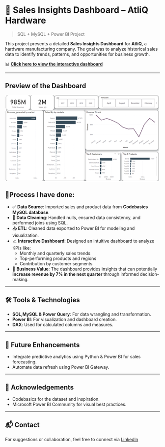 # 🧠 Sales Insights Dashboard – AtliQ Hardware
> SQL + MySQL + Power BI Project

This project presents a detailed **Sales Insights Dashboard** for **AtliQ**, a hardware manufacturing company. The goal was to analyze historical sales data to identify trends, patterns, and opportunities for business growth.

📊 [**Click here to view the interactive dashboard**](https://app.powerbi.com/view?r=eyJrIjoiZjA2NWY4OTgtZmY3MC00NzVmLWJhZmMtMzQ4ODNkZWEyZTkyIiwidCI6ImMzMGI2ZmZmLTRiZGItNGUzOS1hNDY3LWU1ODFkM2QyNTNiYyJ9)

---
## Preview of the Dashboard
![Dashboard Preview](https://github.com/PrudhviKoduru/Sales_insights_Atliq/blob/88daa18605ffbfa4dbec63628d5f9fc99a8377bb/Dashboard/Dashboard%201.png)

## 🚀Process I have done:

- ✅ **Data Source**: Imported sales and product data from **Codebasics MySQL database**.
- 🧹 **Data Cleaning**: Handled nulls, ensured data consistency, and performed joins using SQL.
- 📤 **ETL**: Cleaned data exported to Power BI for modeling and visualization.
- 📈 **Interactive Dashboard**: Designed an intuitive dashboard to analyze KPIs like:
  - Monthly and quarterly sales trends
  - Top-performing products and regions
  - Contribution by customer segments
- 📌 **Business Value**: The dashboard provides insights that can potentially **increase revenue by 7% in the next quarter** through informed decision-making.

---

## 🛠️ Tools & Technologies
- **SQL,MySQL & Power Query**: For data wrangling and transformation.
- **Power BI**: For visualization and dashboard creation.
- **DAX**: Used for calculated columns and measures.

---

## 📌 Future Enhancements
- Integrate predictive analytics using Python & Power BI for sales forecasting.
- Automate data refresh using Power BI Gateway.

---

## 🙌 Acknowledgements
- Codebasics for the dataset and inspiration.
- Microsoft Power BI Community for visual best practices.

---

## 📬 Contact
For suggestions or collaboration, feel free to connect via [LinkedIn](https://www.linkedin.com/in/prudhvi-koduru) 


